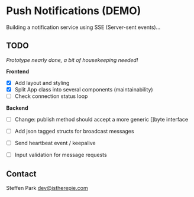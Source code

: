 # Push Notifications (DEMO)

Building a notification service using SSE (Server-sent events)...

## TODO

*Prototype nearly done, a bit of housekeeping needed!*

**Frontend**
* [x] Add layout and styling
* [x] Split App class into several components (maintainability)
* [ ] Check connection status loop

**Backend**
* [ ] Change: publish method should accept a more generic []byte interface
* [ ] Add json tagged structs for broadcast messages
* [ ] Send heartbeat event / keepalive
* [ ] Input validation for message requests


## Contact

Steffen Park dev@istherepie.com